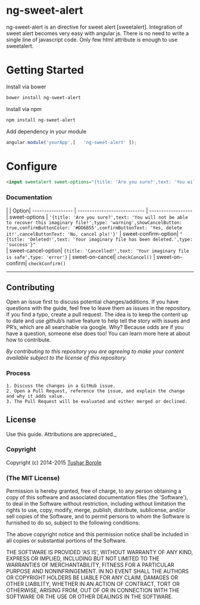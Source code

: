 # ng-sweet-alert

ng-sweet-alert is an directive for sweet alert [sweetalert]. Integration of sweet alert becomes very easy with angular js. There is no need to write a single line of javascript code. Only few html attribute is enough to use sweetalert.

# Getting Started

Install via bower

```sh
bower install ng-sweet-alert
```

Install via npm

```sh
npm install ng-sweet-alert
```

Add dependency in your module

```javascript
angular.module('yourApp',[   'ng-sweet-alert' ]); 
```

# Configure

```html
<input sweetalert sweet-options="{title: 'Are you sure?',text: 'You will not be able to recover this imaginary file!',type: 'warning',showCancelButton: true,confirmButtonColor: '#DD6B55',confirmButtonText: 'Yes, delete it!',cancelButtonText: 'No, cancel plx!'}" sweet-confirm-option="{title: 'Deleted!',text: 'Your imaginary file has been deleted.',type: 'success'}" sweet-cancel-option="{title: 'Cancelled!',text: 'Your imaginary file is safe',type: 'error'}" type="submit" name="login-submit" sweet-on-cancel="checkCancel()" sweet-on-confirm="checkConfirm()" id="login-submit" tabindex="4" class="form-control btn btn-login" value="Log In">
```

### Documentation


|                  | Option| 
 ----------------- | ---------------------------- | ------------------
| sweet-options | `'{title: 'Are you sure?',text: 'You will not be able to recover this imaginary file!',type: 'warning',showCancelButton: true,confirmButtonColor: '#DD6B55',confirmButtonText: 'Yes, delete it!',cancelButtonText: 'No, cancel plx!'}'` 
| sweet-confirm-option| `"{title: 'Deleted!',text: 'Your imaginary file has been deleted.',type: 'success'}"`            
| sweet-cancel-option| `{title: 'Cancelled!',text: 'Your imaginary file is safe',type: 'error'}` 
| sweet-on-cancel| `checkCancel()` 
| sweet-on-confirm| `checkConfirm()` 


----------

## Contributing

Open an issue first to discuss potential changes/additions. If you have questions with the guide, feel free to leave them as issues in the repository. If you find a typo, create a pull request. The idea is to keep the content up to date and use github’s native feature to help tell the story with issues and PR’s, which are all searchable via google. Why? Because odds are if you have a question, someone else does too! You can learn more here at about how to contribute.

*By contributing to this repository you are agreeing to make your content available subject to the license of this repository.*

### Process
    1. Discuss the changes in a GitHub issue.
    2. Open a Pull Request, reference the issue, and explain the change and why it adds value.
    3. The Pull Request will be evaluated and either merged or declined.

## License

 Use this guide. Attributions are appreciated._

### Copyright

Copyright (c) 2014-2015 [Tushar Borole](http://www.tusharborole.com)

### (The MIT License)
Permission is hereby granted, free of charge, to any person obtaining
a copy of this software and associated documentation files (the
'Software'), to deal in the Software without restriction, including
without limitation the rights to use, copy, modify, merge, publish,
distribute, sublicense, and/or sell copies of the Software, and to
permit persons to whom the Software is furnished to do so, subject to
the following conditions:

The above copyright notice and this permission notice shall be
included in all copies or substantial portions of the Software.

THE SOFTWARE IS PROVIDED 'AS IS', WITHOUT WARRANTY OF ANY KIND,
EXPRESS OR IMPLIED, INCLUDING BUT NOT LIMITED TO THE WARRANTIES OF
MERCHANTABILITY, FITNESS FOR A PARTICULAR PURPOSE AND NONINFRINGEMENT.
IN NO EVENT SHALL THE AUTHORS OR COPYRIGHT HOLDERS BE LIABLE FOR ANY
CLAIM, DAMAGES OR OTHER LIABILITY, WHETHER IN AN ACTION OF CONTRACT,
TORT OR OTHERWISE, ARISING FROM, OUT OF OR IN CONNECTION WITH THE
SOFTWARE OR THE USE OR OTHER DEALINGS IN THE SOFTWARE.

